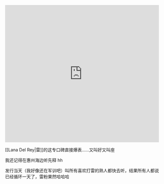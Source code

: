 <iframe allow="autoplay *; encrypted-media *; fullscreen *; clipboard-write" frameborder="0" height="450" style="width:100%;max-width:660px;overflow:hidden;background:transparent;" sandbox="allow-forms allow-popups allow-same-origin allow-scripts allow-storage-access-by-user-activation allow-top-navigation-by-user-activation" src="https://embed.music.apple.com/hk/album/norman-fucking-rockwell/1474669063?l=en"></iframe>


[[Lana Del Rey|雷]]的这专口碑直接爆表……又叫好又叫座

我还记得在惠州海边听先释 hh

发行当天（我好像还在军训吧）叫所有喜欢打雷的熟人都快去听，结果所有人都说已经循环一天了，雷粉果然哈哈哈